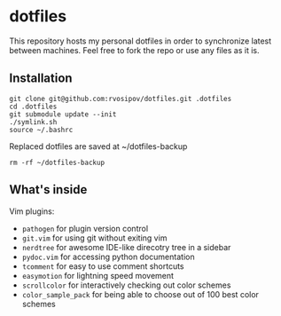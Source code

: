 # dotfiles

This repository hosts my personal dotfiles in order to synchronize latest between machines. Feel free to fork the repo or use any files as it is.

## Installation

    git clone git@github.com:rvosipov/dotfiles.git .dotfiles
    cd .dotfiles
    git submodule update --init
    ./symlink.sh
    source ~/.bashrc

Replaced dotfiles are saved at ~/dotfiles-backup

    rm -rf ~/dotfiles-backup

## What's inside

Vim plugins:
* `pathogen` for plugin version control
* `git.vim` for using git without exiting vim
* `nerdtree` for awesome IDE-like direcotry tree in a sidebar
* `pydoc.vim` for accessing python documentation
* `tcomment` for easy to use comment shortcuts
* `easymotion` for lightning speed movement
* `scrollcolor` for interactively checking out color schemes
* `color_sample_pack` for being able to choose out of 100 best color schemes
